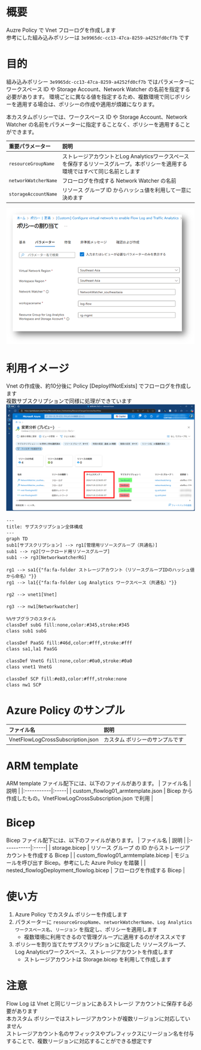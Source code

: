 # 概要
Auzre Policy で Vnet フローログを作成します  
参考にした組み込みポリシーは `3e9965dc-cc13-47ca-8259-a4252fd0cf7b` です

# 目的
組み込みポリシー `3e9965dc-cc13-47ca-8259-a4252fd0cf7b` ではパラメーターにワークスペース ID や Storage Account、Network Watcher の名前を指定する必要があります。
環境ごとに異なる値を指定するため、複数環境で同じポリシーを適用する場合は、ポリシーの作成や適用が煩雑になります。

本カスタムポリシーでは、ワークスペース ID や Storage Account、Network Watcher の名前をパラメーターに指定することなく、ポリシーを適用することができます。

| 重要パラメーター | 説明 |
|:-------------|:-----|
| `resourceGroupName` | ストレージアカウントとLog Analyticsワークスペースを保存するリソースグループ。本ポリシーを適用する環境ではすべて同じ名前とします |
| `networkWatcherName` | フローログを作成する Network Watcher の名前 |
| `storageAccountName` | リソース グループ ID からハッシュ値を利用して一意に決めます |

![alt text](image.png)

# 利用イメージ
Vnet の作成後、約10分後に Policy [DeployIfNotExists] でフローログを作成します  
複数サブスクリプションで同様に処理ができています  
![alt text](image-1.png)


```mermaid
---
title: サブスクリプション全体構成
---
graph TD
sub1[サブスクリプション] --> rg1[管理用リソースグループ（共通名）]
sub1 --> rg2[ワークロード用リソースグループ]
sub1 --> rg3[NetworkwatcherRG]

rg1 --> sa1{{"fa:fa-folder ストレージアカウント（リソースグループIDのハッシュ値から命名）"}}
rg1 --> la1{{"fa:fa-folder Log Analytics ワークスペース（共通名）"}}

rg2 --> vnet1[Vnet]

rg3 --> nw1[Networkwatcher]

%%サブグラフのスタイル
classDef subG fill:none,color:#345,stroke:#345
class sub1 subG

classDef PaaSG fill:#46d,color:#fff,stroke:#fff
class sa1,la1 PaaSG

classDef VnetG fill:none,color:#0a0,stroke:#0a0
class vnet1 VnetG

classDef SCP fill:#e83,color:#fff,stroke:none
class nw1 SCP
```

# Azure Policy のサンプル
| ファイル名 | 説明 |
|:-----------|:-----|
| VnetFlowLogCrossSubscription.json | カスタム ポリシーのサンプルです |

# ARM template
ARM template ファイル配下には、以下のファイルがあります。
| ファイル名 | 説明 |
|:-----------|:-----|
| custom_flowlog01_armtemplate.json | Bicep から作成したもの。VnetFlowLogCrossSubscription.json で利用 |

# Bicep
Bicep ファイル配下には、以下のファイルがあります。
| ファイル名 | 説明 |
|:-----------|:-----|
| storage.bicep | リソース グループ の ID からストレージアカウントを作成する Bicep |
| custom_flowlog01_armtemplate.bicep | モジュールを呼び出す Bicep。参考にした Azure Policy を踏襲 |
| nested_flowlogDeployment_flowlog.bicep | フローログを作成する Bicep |

# 使い方
1. Azure Policy でカスタム ポリシーを作成します
2. パラメーターに `resourceGroupName`、`networkWatcherName`、`Log Analyticsワークスペース名`、`リージョン` を指定し、ポリシーを適用します
    - 複数環境に利用できるので管理グループに適用するのがオススメです
3. ポリシーを割り当てたサブスクリプションに指定した リソースグループ、Log Analyticsワークスペース、ストレージアカウントを作成します
    - ストレージアカウントは Storage.bicep を利用して作成します


# 注意
Flow Log は Vnet と同じリージョンにあるストレージ アカウントに保存する必要があります  
本カスタム ポリシーではストレージアカウントが複数リージョンに対応していません  
ストレージアカウント名のサフィックスやプレフィックスにリージョン名を付与することで、複数リージョンに対応することができる想定です